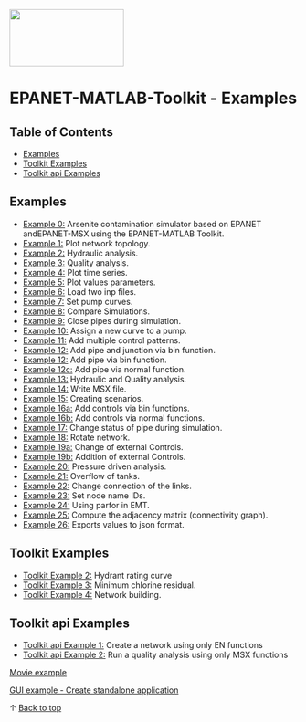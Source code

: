 ﻿<a href="http://www.kios.ucy.ac.cy"><img src="https://www.kios.ucy.ac.cy/wp-content/uploads/2021/07/Logotype-KIOS.svg" width="200" height="100"/><a>
  
EPANET-MATLAB-Toolkit - Examples
==================================

## Table of Contents

- [Examples](#examples)
- [Toolkit Examples](#toolkit-examples)
- [Toolkit api Examples](#toolkit-api-examples)

## Examples
- [Example 0:](./EX0_CCWI2016_contamination_simulation.mlx) Arsenite contamination simulator based on EPANET andEPANET-MSX using the EPANET-MATLAB Toolkit.
- [Example 1:](./EX1_Plot_network_topology.mlx) Plot network topology. 
- [Example 2:](./EX2_Hydraulic_analysis.mlx) Hydraulic analysis. 
- [Example 3:](./EX3_Quality_analysis.mlx) Quality analysis. 
- [Example 4:](./EX4_Plot_time_series.mlx) Plot time series.
- [Example 5:](./EX5_Plot_values_parameters.mlx) Plot values parameters. 
- [Example 6:](./EX6_load_two_inp_files.mlx) Load two inp files.
- [Example 7:](./EX7_set_pump_curves.mlx) Set pump curves.
- [Example 8:](./EX9_compare_simulations.mlx) Compare Simulations.
- [Example 9:](./EX10_close_pipes_during_sim.mlx) Close pipes during simulation.
- [Example 10:](./EX10_assing_new_curve_pump.mlx) Assign a new curve to a pump.
- [Example 11:](./EX11_add_multiple_controlpatterns_bin.mlx) Add multiple control patterns.
- [Example 12:](./EX12a_add_cvpipe_junction.mlx) Add pipe and junction via bin function.
- [Example 12:](./EX12b_add_cvpipe_bin.mlx) Add pipe via bin function.
- [Example 12c:](./EX12c_add_cvpipe.mlx) Add pipe via normal function.
- [Example 13:](./EX13_hydraulic_and_quality_analysis.mlx) Hydraulic and Quality analysis.
- [Example 14:](./EX14_write_msx_file.mlx) Write MSX file.
- [Example 15:](./EX15_create_multiple_scenarios.mlx) Creating scenarios.
- [Example 16a:](./EX16a_add_multiple_controls_pipestatus_bin.mlx) Add controls via bin functions.
- [Example 16b:](./EX16b_add_multiple_controls_pipestatus.mlx) Add controls via normal functions.
- [Example 17:](./EX17_change_status_pipes.mlx) Change status of pipe during simulation.
- [Example 18:](./EX18_rotate_network.mlx) Rotate network.
- [Example 19a:](./EX19a_external_controls.mlx) Change of external Controls.
- [Example 19b:](./EX19b_external_controls.mlx) Addition of external Controls.
- [Example 20:](./EX20_Pressure_driven_analysis_option.mlx) Pressure driven analysis.
- [Example 21:](./EX21_Overflow_option_for_tanks.mlx) Overflow of tanks.
- [Example 22:](./EX22_Change_connection_links.mlx) Change connection of the links.
- [Example 23:](./EX23_set_node_name_ids.mlx) Set node name IDs.
- [Example 24:](./EX24_using_parfor.m) Using parfor in EMT.
- [Example 25:](./EX25_adjacency_matrix.mlx) Compute the adjacency matrix (connectivity graph).
- [Example 26:](./EX26_tojson.mlx) Exports values to json format.


## Toolkit Examples
- [Toolkit Example 2:](./Toolkit_EX2_Hydrant_rating_curve.mlx) Hydrant rating curve
- [Toolkit Example 3:](./Toolkit_EX3_Minimum_chlorine_residual.mlx) Minimum chlorine residual.
- [Toolkit Example 4:](./Toolkit_EX4_Network_Building.mlx) Network building.
## Toolkit api Examples
- [Toolkit api Example 1:](./Toolkit_api_EX1_using_EN_functions.mlx) Create a network using only EN functions
- [Toolkit api Example 2:](./Toolkit_api_EX2_using_MSX_functions.mlx) Run a quality analysis using only MSX functions

[Movie example](./movie-example/)

[GUI example - Create standalone application](./gui/)

&uparrow; [Back to top](#table-of-contents)


